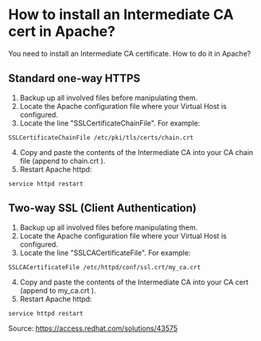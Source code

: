 # How to install an Intermediate CA cert in Apache?

You need to install an Intermediate CA certificate. How to do it in Apache?

## Standard one-way HTTPS

1. Backup up all involved files before manipulating them.
2. Locate the Apache configuration file where your Virtual Host is configured.
3. Locate the line "SSLCertificateChainFile". For example:
```
SSLCertificateChainFile /etc/pki/tls/certs/chain.crt
```
4. Copy and paste the contents of the Intermediate CA into your CA chain file (append to chain.crt ).
5. Restart Apache httpd:

```
service httpd restart
```

## Two-way SSL (Client Authentication)

1. Backup up all involved files before manipulating them.
2. Locate the Apache configuration file where your Virtual Host is configured.
3. Locate the line "SSLCACertificateFile". For example:
```
SSLCACertificateFile /etc/httpd/conf/ssl.crt/my_ca.crt
```
4. Copy and paste the contents of the Intermediate CA into your CA cert (append to my_ca.crt ).
5. Restart Apache httpd:
```
service httpd restart
```

Source: https://access.redhat.com/solutions/43575

